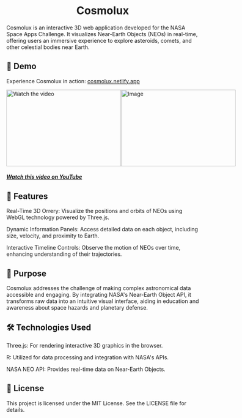 <h1 align="center">Cosmolux</h1>

Cosmolux is an interactive 3D web application developed for the NASA Space Apps Challenge. It visualizes Near-Earth Objects (NEOs) in real-time, offering users an immersive experience to explore asteroids, comets, and other celestial bodies near Earth.

## 🔗 Demo
Experience Cosmolux in action: <a href="https://cosmolux.netlify.app" target="_blank">cosmolux.netlify.app</a>

<div style="display: flex; align-items: center; justify-content: space-between;">
    <a href="https://youtu.be/dq9ZfvG0D70" target="_blank" title="Click to watch the video">
        <img src="http://img.youtube.com/vi/dq9ZfvG0D70/0.jpg" alt="Watch the video" style="width: 300px; height: 200px;"/>
    </a>
    <img src="https://github.com/user-attachments/assets/9c3996b4-6e91-49c6-8f37-53e1796735d2" alt="Image" style="width: 300px; height: 200px;"/>
</div>
<h5><a href="https://youtu.be/dq9ZfvG0D70" target="_blank">Watch this video on YouTube</a></h3>


## 🌌 Features
Real-Time 3D Orrery: Visualize the positions and orbits of NEOs using WebGL technology powered by Three.js.

Dynamic Information Panels: Access detailed data on each object, including size, velocity, and proximity to Earth.

Interactive Timeline Controls: Observe the motion of NEOs over time, enhancing understanding of their trajectories.

## 🚀 Purpose
Cosmolux addresses the challenge of making complex astronomical data accessible and engaging. By integrating NASA's Near-Earth Object API, it transforms raw data into an intuitive visual interface, aiding in education and awareness about space hazards and planetary defense.

## 🛠️ Technologies Used
Three.js: For rendering interactive 3D graphics in the browser.

R: Utilized for data processing and integration with NASA's APIs.

NASA NEO API: Provides real-time data on Near-Earth Objects.

## 📄 License
This project is licensed under the MIT License. See the LICENSE file for details.
